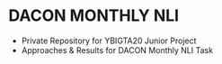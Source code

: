 # DACON MONTHLY NLI

- Private Repository for YBIGTA20 Junior Project
- Approaches & Results for DACON Monthly NLI Task
